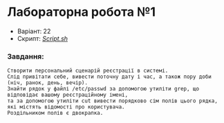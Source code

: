 # Лабораторна робота №1

- Варіант: 22
- Скрипт: [*Script.sh*](./src/Script.sh)

### Завдання:
    Створити персональний сценарій реєстрації в системі. 
    Слід привітати себе, вивести поточну дату і час, а також пору доби (ніч, ранок, день, вечір). 
    Знайти рядок у файлі /etc/passwd за допомогою утиліти grep, що відповідає вашому реєстраційному імені, 
    та за допомогою утиліти cut вивести порядково сім полів цього рядка, які містять відомості про користувача. 
    Роздільником полів є двокрапка.